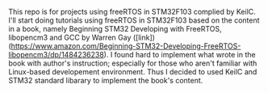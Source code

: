 This repo is for projects using freeRTOS in STM32F103 complied by KeilC.
I'll start doing tutorials using freeRTOS in STM32F103 based on the content in a book, namely Beginning STM32 Developing with FreeRTOS, libopencm3 and GCC by Warren Gay ([link])(https://www.amazon.com/Beginning-STM32-Developing-FreeRTOS-libopencm3/dp/1484236238). I found hard to implement what wrote in the book with author's instruction; especially for those who aren't familiar with Linux-based developement environment. Thus I decided to used KeilC and STM32 standard libarary to implement the book's content. 

